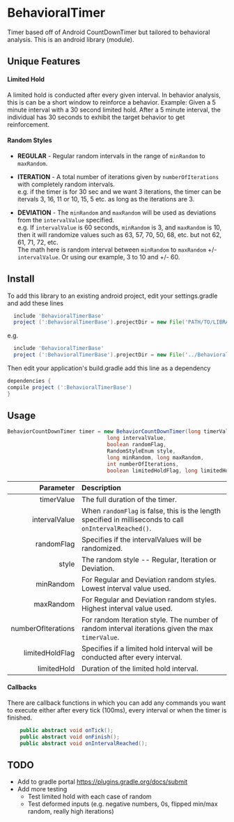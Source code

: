 # BehavioralTimer

Timer based off of Android CountDownTimer but tailored to behavioral analysis.
This is an android library (module).

## Unique Features ##

#### Limited Hold ####
A limited hold is conducted after every given interval. In behavior analysis, this is can be a short window to reinforce a behavior.
Example: Given a 5 minute interval with a 30 second limited hold. After a 5 minute interval, the individual has 30 seconds to exhibit the target behavior to get reinforcement. 

#### Random Styles ####
* **REGULAR** - Regular random intervals in the range of `minRandom` to `maxRandom`.

* **ITERATION** - A total number of iterations given by `numberOfIterations` with completely random intervals.
<br/>e.g. if the timer is for 30 sec and we want 3 iterations, the timer can be
itervals 3, 16, 11 or 10, 15, 5 etc. as long as the iterations are 3.
           
* **DEVIATION** - The `minRandom` and `maxRandom` will be used as deviations from the `intervalValue` specified.
<br/>e.g. If `intervalValue` is 60 seconds, `minRandom` is 3, and `maxRandom` is 10, then it will randomize
values such as 63, 57, 70, 50, 68, etc. but not 62, 61, 71, 72, etc.
<br/>The math here is random interval between `minRandom` to `maxRandom` +/- `intervalValue`. Or using our example, 3 to 10 and +/- 60.

## Install ##
To add this library to an existing android project, edit your settings.gradle and add these lines

  ``` gradle
    include 'BehavioralTimerBase'
    project (':BehavioralTimerBase').projectDir = new File('PATH/TO/LIBRARY')
   ```
  
e.g.

  ```gradle
    include 'BehavioralTimerBase'
    project (':BehavioralTimerBase').projectDir = new File('../BehavioralTimerBase/library')
  ```
  
  Then edit your application's build.gradle add this line as a dependency
  
  ```gradle
  dependencies {
  compile project (':BehavioralTimerBase')
  }
  ```
  
## Usage ##
  ```java
BehaviorCountDownTimer timer = new BehaviorCountDownTimer(long timerValue,
                                  long intervalValue,
                                  boolean randomFlag,
                                  RandomStyleEnum style,
                                  long minRandom, long maxRandom,
                                  int numberOfIterations,
                                  boolean limitedHoldFlag, long limitedHold)
  ```
  
| Parameter | Description |
| ---: | :--- |
| timerValue         | The full duration of the timer. |
| intervalValue      | When `randomFlag` is false, this is the length specified in milliseconds to call `onIntervalReached()`. |
| randomFlag         | Specifies if the intervalValues will be randomized. |      
| style              | The random style -- Regular, Iteration or Deviation. |
| minRandom          | For Regular and Deviation random styles. Lowest interval value used. |
| maxRandom          | For Regular and Deviation random styles. Highest interval value used. | 
| numberOfIterations | For  random Iteration style. The number of random interval iterations given the max `timerValue`.|
| limitedHoldFlag    | Specifies if a limited hold interval will be conducted after every interval. |
| limitedHold        | Duration of the limited hold interval. |

#### Callbacks ####
There are callback functions in which you can add any commands you want to execute either after every tick (100ms), every interval or when the timer is finished.
```java
    public abstract void onTick();
    public abstract void onFinish();
    public abstract void onIntervalReached();
```

## TODO ##
* Add to gradle portal https://plugins.gradle.org/docs/submit
* Add more testing
  * Test limited hold with each case of random
  * Test deformed inputs (e.g. negative numbers, 0s, flipped min/max random, really high iterations)
  
